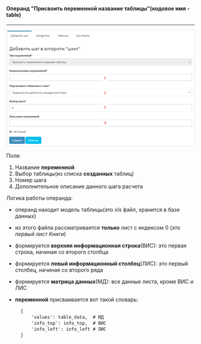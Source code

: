 #### Операнд "Присвоить переменной название таблицы"(кодовое имя - table)
---
![Форма создания операнда](./table.png)

Поля:
1. Название **переменной**
2. Выбор таблицы(из списка **созданных** таблиц)
3. Номер шага
4. Дополнительное описание данного шага расчета

Логика работы операнда:
- операнд находит модель таблицы(это xls файл, хранится в базе данных)
- из этого файла рассматривается **только** лист с индексом 0 (*это первый лист Книги*)
- формируется **верхняя информационная строка**(ВИС): это первая строка, начиная со второго столбца
- формируется **левый информационный столбец**(ЛИС): это первый столбец, начиная со второго ряда
- формируется **матрица данных**(МД): все данные листа, кроме ВИС и ЛИС

- **переменной** присваивается вот такой словарь:
		
		{
            'values': table_data,  # МД
            'info_top': info_top,  # ВИС
            'info_left': info_left # ЛИС
        }
		


